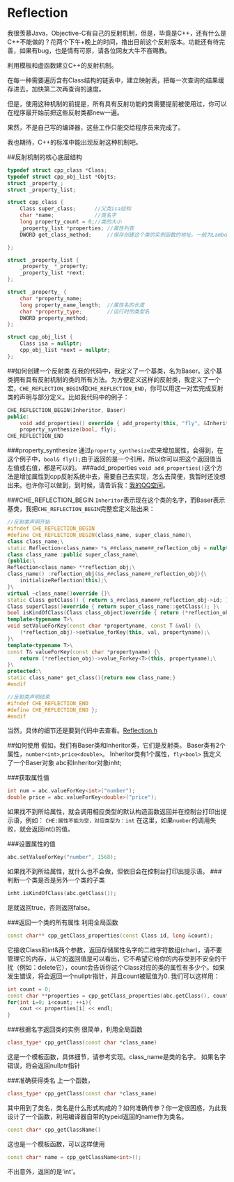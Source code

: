 # Reflection
我很羡慕Java，Objective-C有自己的反射机制，但是，毕竟是C++，还有什么是C++不能做的？花两个下午+晚上的时间，撸出目前这个反射版本。功能还有待完善，如果有bug，也是情有可原，请各位网友大牛不吝赐教。

利用模板和虚函数建立C++的反射机制。

在每一种需要遍历含有Class结构的链表中，建立映射表，把每一次查询的结果缓存进去，加快第二次再查询的速度。

但是，使用这种机制的前提是，所有具有反射功能的类需要提前被使用过，你可以在程序最开始前把这些反射类都new一遍。

果然，不是自己写的编译器，这些工作只能交给程序员来完成了。

我也期待，C++的标准中能出现反射这种机制吧。

##反射机制的核心底层结构
```CPP
typedef struct cpp_class *Class;
typedef struct cpp_obj_list *Objts;
struct _property_;
struct _property_list;

struct cpp_class {
	Class super_class;		//父类isa结构
	char *name;				//类名字
	long property_count = 0;//类的大小
	_property_list *properties;	//属性列表
	DWORD get_class_method;		//保存创建这个类的实例函数的地址。一般为Lambda表达式形成的

};

struct _property_list {
	_property_ *_property;
	_property_list *next;
};

struct _property_ {
	char *property_name;
	long property_name_length;	//属性名的长度
	char *property_type;		//运行时的类型名
	DWORD property_method;
};

struct cpp_obj_list {
	Class isa = nullptr;
	cpp_obj_list *next = nullptr;
};
```
##如何创建一个反射类
在我的代码中，我定义了一个基类，名为Baser。这个基类拥有具有反射机制的类的所有方法。为方便定义这样的反射类，我定义了一个宏，`CHE_REFLECTION_BEGIN`和`CHE_REFLECTION_END`，你可以用这一对宏完成反射类的声明与部分定义。比如我代码中的例子：
```CPP
CHE_REFLECTION_BEGIN(Inheritor, Baser)
public:
	void add_properties() override { add_property(this, "fly", &Inheritor::fly); }
	property_synthesize(bool, fly);
CHE_REFLECTION_END
```
###property_synthesize
通过`property_synthesize`宏来增加属性，会得到，在这个例子中，`bool& fly();`由于返回的是一个引用，所以你可以把这个返回值当左值或右值，都是可以的。
###add_properties
`void add_properties()`这个方法是增加属性到cpp反射系统中去，需要自己去实现，怎么去简便，我暂时还没想出来。也许你可以做到，到时候，请告诉我：[我的QQ空间](http://user.qzone.qq.com/839663632/)。

###CHE_REFLECTION_BEGIN
`Inheritor`表示现在这个类的名字，而Baser表示基类，我把`CHE_REFLECTION_BEGIN`完整宏定义贴出来：

```CPP
//反射类声明开始
#ifndef CHE_REFLECTION_BEGIN
#define CHE_REFLECTION_BEGIN(class_name, super_class_name)\
class class_name;\
static Reflection<class_name> *s_##class_name##_reflection_obj = nullptr;\
class class_name :public super_class_name\
{public:\
Reflection<class_name> **reflection_obj;\
class_name() :reflection_obj(&s_##class_name##_reflection_obj){\
	initializeReflection(this);\
}\
virtual ~class_name()override {}\
static Class getClass() { return s_##class_name##_reflection_obj->id; }\
Class superClass()override { return super_class_name::getClass(); }\
bool isKindOfClass(Class class_object)override { return (*reflection_obj)->isSubOfClass(class_object); }\
template<typename T>\
void setValueForKey(const char *propertyname, const T &val) {\
	(*reflection_obj)->setValue_forKey(this, val, propertyname);\
}\
template<typename T>\
const T& valueForKey(const char *propertyname) {\
	return (*reflection_obj)->value_Forkey<T>(this, propertyname);\
}\
protected:\
static class_name* get_class(){return new class_name;}
#endif

//反射类声明结束
#ifndef CHE_REFLECTION_END
#define CHE_REFLECTION_END };
#endif
```

当然，具体的细节还是要到代码中去查看。[Reflection.h](https://github.com/CUITCHE/reflection/blob/master/reflection/Reflection.h) 

##如何使用
假如，我们有Baser类和Inheritor类，它们是反射类。
Baser类有2个属性，`number<int>`,`price<double>`。
Inheritor类有1个属性，`fly<bool>`
我定义了一个Baser对象 abc和Inheritor对象inht;

###获取属性值
```CPP
int num = abc.valueForKey<int>("number");
double price = abc.valueForKey<double>("price");
```

如果找不到所给属性，就会调用相应类型的默认构造函数返回并在控制台打印出提示语，例如：
`CHE:属性不能为空，对应类型为：int`
在这里，如果`number`的调用失败，就会返回int()的值。

###设置属性的值
```CPP
abc.setValueForKey("number", 1568);
```

如果找不到所给属性，就什么也不会做，但依旧会在控制台打印出提示语。
###判断一个类是否是另外一个类的子类

```CPP
inht.isKindOfClass(abc.getClass());
```
是就返回true，否则返回false。

###返回一个类的所有属性
利用全局函数
```CPP
const char** cpp_getClass_properties(const Class id, long &count);
```
它接收Class和int&两个参数，返回存储属性名字的二维字符数组(char)，请不要管理它的内存，从它的返回值是可以看出，它不希望它给你的内存受到不安全的干扰（例如：delete它），count会告诉你这个Class对应的类的属性有多少个。如果发生错误，将会返回一个nullptr指针，并且count被赋值为0.
我们可以这样用：
```CPP
int count = 0;
const char **properties = cpp_getClass_properties(abc.getClass(), count);
for(int i=0; i<count; ++i){
	cout << properties[i] << endl;
}
```

###根据名字返回类的实例
很简单，利用全局函数
```CPP
class_type* cpp_getClass(const char *class_name)
```
这是一个模板函数，具体细节，请参考实现。class_name是类的名字。
如果名字错误，将会返回nullptr指针

###准确获得类名
上一个函数，
```CPP
class_type* cpp_getClass(const char *class_name)
```
其中用到了类名，类名是什么形式构成的？如何准确传参？你一定很困惑，为此我设计了一个函数，利用编译器自带的typeid返回的name作为类名。
```CPP
const char* cpp_getClassName()
```
这也是一个模板函数，可以这样使用
```CPP
const char* name = cpp_getClassName<int>();
```
不出意外，返回的是'int'。

